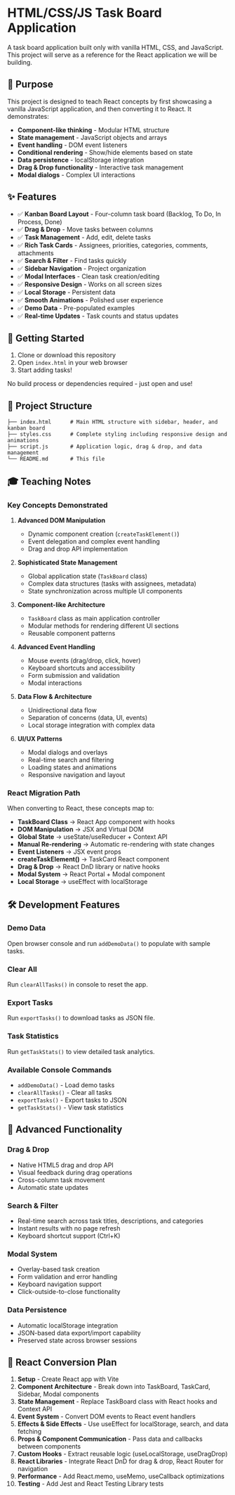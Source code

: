# HTML/CSS/JS Task Board Application

A task board application built only with vanilla HTML, CSS, and JavaScript. This project will serve as a reference for the React application we will be building.

## 🎯 Purpose

This project is designed to teach React concepts by first showcasing a vanilla JavaScript application, and then converting it to React. It demonstrates:

- **Component-like thinking** - Modular HTML structure
- **State management** - JavaScript objects and arrays
- **Event handling** - DOM event listeners
- **Conditional rendering** - Show/hide elements based on state
- **Data persistence** - localStorage integration
- **Drag & Drop functionality** - Interactive task management
- **Modal dialogs** - Complex UI interactions

## ✨ Features

- ✅ **Kanban Board Layout** - Four-column task board (Backlog, To Do, In Process, Done)
- ✅ **Drag & Drop** - Move tasks between columns
- ✅ **Task Management** - Add, edit, delete tasks
- ✅ **Rich Task Cards** - Assignees, priorities, categories, comments, attachments
- ✅ **Search & Filter** - Find tasks quickly
- ✅ **Sidebar Navigation** - Project organization
- ✅ **Modal Interfaces** - Clean task creation/editing
- ✅ **Responsive Design** - Works on all screen sizes
- ✅ **Local Storage** - Persistent data
- ✅ **Smooth Animations** - Polished user experience
- ✅ **Demo Data** - Pre-populated examples
- ✅ **Real-time Updates** - Task counts and status updates

## 🚀 Getting Started

1. Clone or download this repository
2. Open `index.html` in your web browser
3. Start adding tasks!

No build process or dependencies required - just open and use!

## 📁 Project Structure

```
├── index.html      # Main HTML structure with sidebar, header, and kanban board
├── styles.css      # Complete styling including responsive design and animations
├── script.js       # Application logic, drag & drop, and data management
└── README.md       # This file
```

## 🎓 Teaching Notes

### Key Concepts Demonstrated

1. **Advanced DOM Manipulation**
   - Dynamic component creation (`createTaskElement()`)
   - Event delegation and complex event handling
   - Drag and drop API implementation

2. **Sophisticated State Management**
   - Global application state (`TaskBoard` class)
   - Complex data structures (tasks with assignees, metadata)
   - State synchronization across multiple UI components

3. **Component-like Architecture**
   - `TaskBoard` class as main application controller
   - Modular methods for rendering different UI sections
   - Reusable component patterns

4. **Advanced Event Handling**
   - Mouse events (drag/drop, click, hover)
   - Keyboard shortcuts and accessibility
   - Form submission and validation
   - Modal interactions

5. **Data Flow & Architecture**
   - Unidirectional data flow
   - Separation of concerns (data, UI, events)
   - Local storage integration with complex data

6. **UI/UX Patterns**
   - Modal dialogs and overlays
   - Real-time search and filtering
   - Loading states and animations
   - Responsive navigation and layout

### React Migration Path

When converting to React, these concepts map to:

- **TaskBoard Class** → React App component with hooks
- **DOM Manipulation** → JSX and Virtual DOM
- **Global State** → useState/useReducer + Context API
- **Manual Re-rendering** → Automatic re-rendering with state changes
- **Event Listeners** → JSX event props
- **createTaskElement()** → TaskCard React component
- **Drag & Drop** → React DnD library or native hooks
- **Modal System** → React Portal + Modal component
- **Local Storage** → useEffect with localStorage

## 🛠️ Development Features

### Demo Data
Open browser console and run `addDemoData()` to populate with sample tasks.

### Clear All
Run `clearAllTasks()` in console to reset the app.

### Export Tasks
Run `exportTasks()` to download tasks as JSON file.

### Task Statistics
Run `getTaskStats()` to view detailed task analytics.

### Available Console Commands
- `addDemoData()` - Load demo tasks
- `clearAllTasks()` - Clear all tasks  
- `exportTasks()` - Export tasks to JSON
- `getTaskStats()` - View task statistics


## 🚀 Advanced Functionality

### Drag & Drop
- Native HTML5 drag and drop API
- Visual feedback during drag operations
- Cross-column task movement
- Automatic state updates

### Search & Filter
- Real-time search across task titles, descriptions, and categories
- Instant results with no page refresh
- Keyboard shortcut support (Ctrl+K)

### Modal System
- Overlay-based task creation
- Form validation and error handling
- Keyboard navigation support
- Click-outside-to-close functionality

### Data Persistence
- Automatic localStorage integration
- JSON-based data export/import capability
- Preserved state across browser sessions

## 🔄 React Conversion Plan

1. **Setup** - Create React app with Vite
2. **Component Architecture** - Break down into TaskBoard, TaskCard, Sidebar, Modal components  
3. **State Management** - Replace TaskBoard class with React hooks and Context API
4. **Event System** - Convert DOM events to React event handlers
5. **Effects & Side Effects** - Use useEffect for localStorage, search, and data fetching
6. **Props & Component Communication** - Pass data and callbacks between components
7. **Custom Hooks** - Extract reusable logic (useLocalStorage, useDragDrop)
8. **React Libraries** - Integrate React DnD for drag & drop, React Router for navigation
9. **Performance** - Add React.memo, useMemo, useCallback optimizations
10. **Testing** - Add Jest and React Testing Library tests

